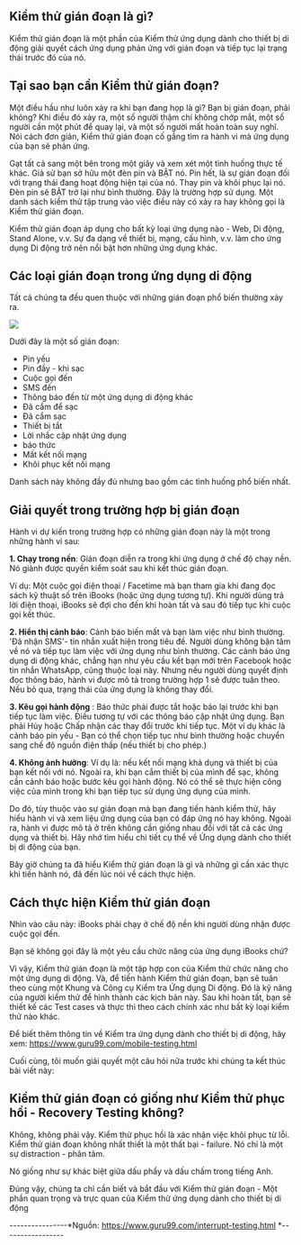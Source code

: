 ## Kiểm thử gián đoạn là gì?
Kiểm thử gián đoạn là một phần của Kiểm thử ứng dụng dành cho thiết bị di động giải quyết cách ứng dụng phản ứng với gián đoạn và tiếp tục lại trạng thái trước đó của nó.

## Tại sao bạn cần Kiểm thử gián đoạn?
Một điều hầu như luôn xảy ra khi bạn đang họp là gì? Bạn bị gián đoạn, phải không? Khi điều đó xảy ra, một số người thậm chí không chớp mắt, một số người cần một phút để quay lại, và một số người mất hoàn toàn suy nghĩ. Nói cách đơn giản, Kiểm thử gián đoạn cố gắng tìm ra hành vi mà ứng dụng của bạn sẽ phản ứng.

Gạt tất cả sang một bên trong một giây và xem xét một tình huống thực tế khác. Giả sử bạn sở hữu một đèn pin và BẬT nó. Pin hết, là sự gián đoạn đối với trạng thái đang hoạt động hiện tại của nó. Thay pin và khôi phục lại nó. Đèn pin sẽ BẬT trở lại như bình thường. Đây là trường hợp sử dụng. Một danh sách kiểm thử tập trung vào việc điều này có xảy ra hay không gọi là Kiểm thử gián đoạn​.

Kiểm thử gián đoạn áp dụng cho bất kỳ loại ứng dụng nào - Web, Di động, Stand Alone, v.v. Sự đa dạng về thiết bị, mạng, cấu hình, v.v. làm cho ứng dụng Di động trở nên nổi bật hơn những ứng dụng khác.

## Các loại gián đoạn trong ứng dụng di động
Tất cả chúng ta đều quen thuộc với những gián đoạn phổ biến thường xảy ra.

![](https://images.viblo.asia/1f830fc8-d970-4e16-97f1-4c2e5dfaafcb.jpg)

Dưới đây là một số gián đoạn:

* Pin yếu
* Pin đầy - khi sạc
* Cuộc gọi đến
* SMS đến
* Thông báo đến từ một ứng dụng di động khác
* Đã cắm để sạc
* Đã cắm sạc
* Thiết bị tắt
* Lời nhắc cập nhật ứng dụng
* báo thức
* Mất kết nối mạng
* Khôi phục kết nối mạng

Danh sách này không đầy đủ nhưng bao gồm các tình huống phổ biến nhất.

## Giải quyết trong trường hợp bị gián đoạn
Hành vi dự kiến ​​trong trường hợp có những gián đoạn này là một trong những hành vi sau:

**1. Chạy trong nền**: Gián đoạn diễn ra trong khi ứng dụng ở chế độ chạy nền. Nó giành được quyền kiểm soát sau khi kết thúc gián đoạn. 

Ví dụ: Một cuộc gọi điện thoại / Facetime mà bạn tham gia khi đang đọc sách kỹ thuật số trên iBooks (hoặc ứng dụng tương tự). Khi người dùng trả lời điện thoại, iBooks sẽ đợi cho đến khi hoàn tất và sau đó tiếp tục khi cuộc gọi kết thúc.

**2. Hiển thị cảnh báo**: Cảnh báo biến mất và bạn làm việc như bình thường. 'Đã nhận SMS'- tin nhắn xuất hiện trong tiêu đề. Người dùng không bận tâm về nó và tiếp tục làm việc với ứng dụng như bình thường. Các cảnh báo ứng dụng di động khác, chẳng hạn như yêu cầu kết bạn mới trên Facebook hoặc tin nhắn WhatsApp, cũng thuộc loại này. Nhưng nếu người dùng quyết định đọc thông báo, hành vi được mô tả trong trường hợp 1 sẽ được tuân theo. Nếu bỏ qua, trạng thái của ứng dụng là không thay đổi.

**3. Kêu gọi hành động** : Báo thức phải được tắt hoặc báo lại trước khi bạn tiếp tục làm việc. Điều tương tự với các thông báo cập nhật ứng dụng. Bạn phải Hủy hoặc Chấp nhận các thay đổi trước khi tiếp tục. Một ví dụ khác là cảnh báo pin yếu - Bạn có thể chọn tiếp tục như bình thường hoặc chuyển sang chế độ nguồn điện thấp (nếu thiết bị cho phép.)

**4. Không ảnh hưởng**: Ví dụ là: nếu kết nối mạng khả dụng và thiết bị của bạn kết nối với nó. Ngoài ra, khi bạn cắm thiết bị của mình để sạc, không cần cảnh báo hoặc bước kêu gọi hành động. Nó có thể sẽ thực hiện công việc của mình trong khi bạn tiếp tục sử dụng ứng dụng của mình.

Do đó, tùy thuộc vào sự gián đoạn mà bạn đang tiến hành kiểm thử, hãy hiểu hành vi và xem liệu ứng dụng của bạn có đáp ứng nó hay không. Ngoài ra, hành vi được mô tả ở trên không cần giống nhau đối với tất cả các ứng dụng và thiết bị. Hãy nhớ tìm hiểu chi tiết cụ thể về Ứng dụng dành cho thiết bị di động của bạn.

Bây giờ chúng ta đã hiểu Kiểm thử gián đoạn là gì và những gì cần xác thực khi tiến hành nó, đã đến lúc nói về cách thực hiện.

## Cách thực hiện Kiểm thử gián đoạn
Nhìn vào câu này: iBooks phải chạy ở chế độ nền khi người dùng nhận được cuộc gọi đến.

Bạn sẽ không gọi đây là một yêu cầu chức năng của ứng dụng iBooks chứ? 

Vì vậy, Kiểm thử gián đoạn là một tập hợp con của Kiểm thử chức năng cho một ứng dụng di động. Và, để tiến hành Kiểm thử gián đoạn, bạn sẽ tuân theo cùng một Khung và Công cụ Kiểm tra Ứng dụng Di động. Đó là kỹ năng của người kiểm thử để hình thành các kịch bản này. Sau khi hoàn tất, bạn sẽ thiết kế các Test cases và thực thi theo cách chính xác như bất kỳ loại kiểm thử nào khác.

Để biết thêm thông tin về Kiểm tra ứng dụng dành cho thiết bị di động, hãy xem: https://www.guru99.com/mobile-testing.html

Cuối cùng, tôi muốn giải quyết một câu hỏi nữa trước khi chúng ta kết thúc bài viết này:

## Kiểm thử gián đoạn có giống như Kiểm thử phục hồi - Recovery Testing không?
Không, không phải vậy. Kiểm thử phục hồi là xác nhận việc khôi phục từ lỗi. Kiểm thử gián đoạn không nhất thiết là một thất bại - failure. Nó chỉ là một sự distraction - phân tâm.

Nó giống như sự khác biệt giữa dấu phẩy và dấu chấm trong tiếng Anh. 

Đúng vậy, chúng ta chỉ cần biết và bắt đầu với Kiểm thử gián đoạn - Một phần quan trọng và trực quan của Kiểm thử ứng dụng dành cho thiết bị di động


----------------*Nguồn: https://www.guru99.com/interrupt-testing.html *-----------------